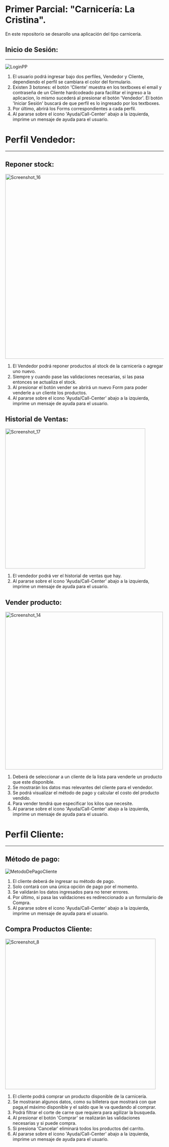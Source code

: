 # Primer Parcial: "Carnicería: La Cristina".
En este repositorio se desarollo una aplicación del tipo carnicería.

## Inicio de Sesión:
----------------------- 
![LoginPP](https://user-images.githubusercontent.com/98594436/234700829-576121f3-ec55-462c-8955-b398d58f2d09.png)

1) El usuario podrá ingresar bajo dos perfiles, Vendedor y Cliente, dependiendo el perfil se cambiara el color del formulario.
2) Existen 3 botones: el botón 'Cliente' muestra en los textboxes el email y contraseña de un Cliente hardcodeado para facilitar el ingreso a la aplicacion, lo mismo sucederá al presionar el botón 'Vendedor'. El botón 'Iniciar Sesión' buscará de que perfil es lo ingresado por los textboxes.
3) Por último, abrirá los Forms correspondientes a cada perfil.
4) Al pararse sobre el icono 'Ayuda/Call-Center' abajo a la izquierda, imprime un mensaje de ayuda para el usuario.

# Perfil Vendedor:
----------------------
## Reponer stock:
<img width="587" alt="Screenshot_16" src="https://user-images.githubusercontent.com/98594436/236600045-885619e3-a63f-415d-b0d0-ac079529863f.png">

1) El Vendedor podrá reponer productos al stock de la carnicería o agregar uno nuevo.
2) Siempre y cuando pase las validaciones necesarias, si las pasa entonces se actualiza el stock.
3) Al presionar el botón vender se abrirá un nuevo Form para poder venderle a un cliente los productos.
4) Al pararse sobre el icono 'Ayuda/Call-Center' abajo a la izquierda, imprime un mensaje de ayuda para el usuario.

## Historial de Ventas:
<img width="445" alt="Screenshot_17" src="https://user-images.githubusercontent.com/98594436/236600062-883d030e-f422-4e1a-90ea-5da3553c1635.png">

1) El vendedor podrá ver el historial de ventas que hay.
2) Al pararse sobre el icono 'Ayuda/Call-Center' abajo a la izquierda, imprime un mensaje de ayuda para el usuario.

## Vender producto: 
<img width="501" alt="Screenshot_14" src="https://user-images.githubusercontent.com/98594436/236503620-6d22c9cf-f00d-4e39-9509-a96dead00b14.png">

1) Deberá de seleccionar a un cliente de la lista para venderle un producto que este disponible.
2) Se mostrarán los datos mas relevantes del cliente para el vendedor.
3) Se podrá visualizar el método de pago y calcular el costo del producto vendido.
4) Para vender tendrá que especificar los kilos que necesite.
5) Al pararse sobre el icono 'Ayuda/Call-Center' abajo a la izquierda, imprime un mensaje de ayuda para el usuario.

# Perfil Cliente:
----------------------
## Método de pago:
![MetodoDePagoCliente](https://user-images.githubusercontent.com/98594436/235378605-94bc526a-c778-4cd4-aac2-48f46035ec48.png)

1) El cliente deberá de ingresar su método de pago.
2) Solo contará con una única opción de pago por el momento.
3) Se validarán los datos ingresados para no tener errores.
4) Por último, si pasa las validaciones es redireccionado a un formulario de Compra.
5) Al pararse sobre el icono 'Ayuda/Call-Center' abajo a la izquierda, imprime un mensaje de ayuda para el usuario.

## Compra Productos Cliente:
<img width="478" alt="Screenshot_8" src="https://user-images.githubusercontent.com/98594436/236359129-3008937a-59b3-4a89-87a0-f761a713bfde.png">

1) El cliente podrá comprar un producto disponible de la carnicería.
2) Se mostraran algunos datos, como su billetera que mostrará con que paga,el máximo disponible y el saldo que le va quedando al comprar.
3) Podrá filtrar el corte de carne que requiera para agilizar la busqueda.
4) Al presionar el botón 'Comprar' se realizarán las validaciones necesarias y si puede compra.
5) Si presiona 'Cancelar' eliminará todos los productos del carrito.
6) Al pararse sobre el icono 'Ayuda/Call-Center' abajo a la izquierda, imprime un mensaje de ayuda para el usuario.

